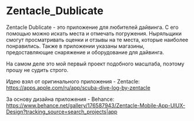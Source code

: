 # Zentacle_Dublicate
Zentacle Dublicate - это приложение для любителей дайвинга. С его помощью можно искать места и отмечать погружения. Ныряльщики смогут просматривать оценки и отзывы на те места, которые наиболее понравились. Также в приложении указаны магазины, предоставляющие снаряжение и оборудование для дайвинга.

На самом деле это мой первый проект подобного масштаба, поэтому прошу не судить строго.



Идею взял от оригинального приложения - Zentacle: https://apps.apple.com/ru/app/scuba-dive-log-by-zentacle

За основу дизайна приложения - Behance: https://www.behance.net/gallery/176587943/Zentacle-Mobile-App-UIUX-Design?tracking_source=search_projects|app
